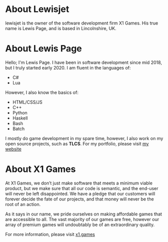 # About Lewisjet
lewisjet is the owner of the software development firm X1 Games. His true name is Lewis Page, and is based in Lincolnshire, UK.

# About Lewis Page
Hello; I'm Lewis Page. I have been in software development since mid 2018, but I truly started early 2020. I am fluent in the languages of:
- C#
- Lua

However, I also know the basics of:
- HTML/CSS/JS
- C++
- Python
- Haskell
- Bash
- Batch

I mostly do game development in my spare time, however, I also work on my open source projects, such as **TLCS**.
For my portfolio, please visit [my website](https://x1.games)

# About X1 Games
At X1 Games, we don’t just make software that meets a minimum viable product, but we make sure that all our code is semantic, and the end-user will never be left disappointed. We have a pledge that our customers will forever decide the fate of our projects, and that money will never be the root of an action.

As it says in our name, we pride ourselves on making affordable games that are accessible to all. The vast majority of our games are free, however our array of premium games will undoubtably be of an extraordinary quality.

For more information, please visit [x1.games](https://x1.games)
